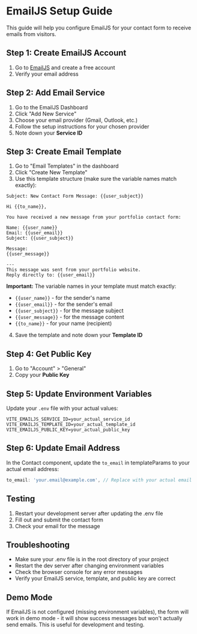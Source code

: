 # EmailJS Setup Guide

This guide will help you configure EmailJS for your contact form to receive emails from visitors.

## Step 1: Create EmailJS Account

1. Go to [EmailJS](https://www.emailjs.com/) and create a free account
2. Verify your email address

## Step 2: Add Email Service

1. Go to the EmailJS Dashboard
2. Click "Add New Service"
3. Choose your email provider (Gmail, Outlook, etc.)
4. Follow the setup instructions for your chosen provider
5. Note down your **Service ID**

## Step 3: Create Email Template

1. Go to "Email Templates" in the dashboard
2. Click "Create New Template"
3. Use this template structure (make sure the variable names match exactly):

```
Subject: New Contact Form Message: {{user_subject}}

Hi {{to_name}},

You have received a new message from your portfolio contact form:

Name: {{user_name}}
Email: {{user_email}}
Subject: {{user_subject}}

Message:
{{user_message}}

---
This message was sent from your portfolio website.
Reply directly to: {{user_email}}
```

**Important:** The variable names in your template must match exactly:

- `{{user_name}}` - for the sender's name
- `{{user_email}}` - for the sender's email
- `{{user_subject}}` - for the message subject
- `{{user_message}}` - for the message content
- `{{to_name}}` - for your name (recipient)

4. Save the template and note down your **Template ID**

## Step 4: Get Public Key

1. Go to "Account" > "General"
2. Copy your **Public Key**

## Step 5: Update Environment Variables

Update your `.env` file with your actual values:

```env
VITE_EMAILJS_SERVICE_ID=your_actual_service_id
VITE_EMAILJS_TEMPLATE_ID=your_actual_template_id
VITE_EMAILJS_PUBLIC_KEY=your_actual_public_key
```

## Step 6: Update Email Address

In the Contact component, update the `to_email` in templateParams to your actual email address:

```typescript
to_email: 'your.email@example.com', // Replace with your actual email
```

## Testing

1. Restart your development server after updating the .env file
2. Fill out and submit the contact form
3. Check your email for the message

## Troubleshooting

- Make sure your .env file is in the root directory of your project
- Restart the dev server after changing environment variables
- Check the browser console for any error messages
- Verify your EmailJS service, template, and public key are correct

## Demo Mode

If EmailJS is not configured (missing environment variables), the form will work in demo mode - it will show success messages but won't actually send emails. This is useful for development and testing.
